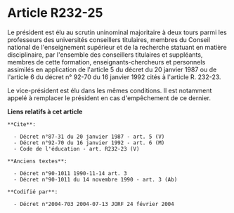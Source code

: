 # Article R232-25

Le président est élu au scrutin uninominal majoritaire à deux tours parmi les professeurs des universités conseillers
titulaires, membres du Conseil national de l'enseignement supérieur et de la recherche statuant en matière disciplinaire, par
l'ensemble des conseillers titulaires et suppléants, membres de cette formation, enseignants-chercheurs et personnels
assimilés en application de l'article 5 du décret du 20 janvier 1987 ou de l'article 6 du décret n° 92-70 du 16 janvier 1992
cités à l'article R. 232-23. 

Le vice-président est élu dans les mêmes conditions. Il est notamment appelé à remplacer le président en cas d'empêchement de
ce dernier.

**Liens relatifs à cet article**

	**Cite**:

	  - Décret n°87-31 du 20 janvier 1987 - art. 5 (V)
	  - Décret n°92-70 du 16 janvier 1992 - art. 6 (M)
	  - Code de l'éducation - art. R232-23 (V)

	**Anciens textes**:

	  - Décret n°90-1011 1990-11-14 art. 3
	  - Décret n°90-1011 du 14 novembre 1990 - art. 3 (Ab)

	**Codifié par**:

	  - Décret n°2004-703 2004-07-13 JORF 24 février 2004
